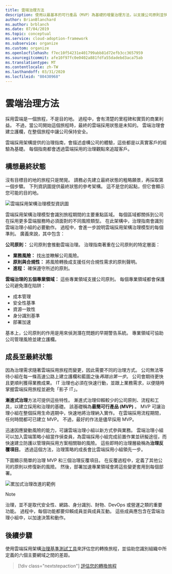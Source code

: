 ```yaml
---
title: 雲端治理方法
description: 使用以最基本的可行產品（MVP）為基礎的增量治理方法，以支援公司原則並快速地移至雲端採用。
author: BrianBlanchard
ms.author: brblanch
ms.date: 07/04/2019
ms.topic: conceptual
ms.service: cloud-adoption-framework
ms.subservice: organize
ms.custom: organize
ms.openlocfilehash: f7ec10f54231e401799abb81d72efb3cc3657959
ms.sourcegitcommit: afe10f97fc0e0402a881fdfa55dadebd3aca75ab
ms.translationtype: MT
ms.contentlocale: zh-TW
ms.lasthandoff: 03/31/2020
ms.locfileid: "80430968"
---
```

# <a name="cloud-governance-methodology"></a>雲端治理方法

採用雲端是一個旅程，不是目的地。 過程中，會有清楚的里程碑和實質的商業利益。 不過，當公司開始這個旅程時，最終的雲端採用狀態是未知的。 雲端治理會建立護欄，在整個旅程中讓公司保持安全。

雲端採用架構提供的治理指南，會描述虛構公司的體驗，這些都是以真實客戶的經驗為基礎。 每個指南都會透過雲端採用的治理觀點來追蹤客戶。

## <a name="envision-an-end-state"></a>構想最終狀態

沒有目標目的地的旅程只是閒晃。 請務必先建立最終狀態的粗略願景，再採取第一個步驟。 下列資訊圖提供最終狀態的參考架構。 這不是您的起點，但它會顯示您可能的目的地。

![雲端採用架構治理模型資訊圖](../_images/operational-transformation-govern-highres.png)

雲端採用架構治理模型會識別旅程期間的主要重點區域。 每個區域都關係到公司在採用更多雲端服務時必須面對的不同風險類型。 在此架構中，治理指南會識別雲端治理小組的必要動作。 過程中，會進一步說明雲端採用架構治理模型的每個準則。 廣義來說，其中包含：

**公司原則：** 公司原則會推動雲端治理。 治理指南著重在公司原則的特定層面：

- **業務風險：** 找出並瞭解公司風險。
- **原則與合規性：** 將風險轉換成支援任何合規性需求的原則聲明。
- **進程：** 確保遵守所述的原則。

**雲端治理的五個專業領域：** 這些專業領域支援公司原則。 每個專業領域都會保護公司避免潛在陷阱：

- 成本管理
- 安全性基準
- 資源一致性
- 身分識別基準
- 部署加速

基本上，公司原則的作用是用來偵測潛在問題的早期警告系統。 專業領域可協助公司管理風險並建立護欄。

## <a name="grow-to-the-end-state"></a>成長至最終狀態

因為治理需求隨著雲端採用旅程而變更，因此需要不同的治理方式。 公司無法等待小組在每一條高速公路上建立護欄和藍圖之後*再踏出第一步*。 公司會期待更快且更順利獲得業務成果。 IT 治理也必須在快速行動，並跟上業務需求，以便隨時掌握雲端採用旅程並避免「影子 IT」。

**漸進式治理**方法可提供這些特性。 漸進式治理仰賴較少的公司原則、流程和工具，以建立採用和治理的基礎。 該基礎稱為**最簡可行產品 (MVP)** 。 MVP 可讓治理小組在整個採用生命週期中，快速地將治理納入實作。 在雲端採用流程期間，任何時間都可已建立 MVP。 不過，最好的作法是儘早採用 MVP。

迅速因應變動風險的能力，可讓雲端治理小組以新方式參與業務。 雲端治理小組可以加入雲端策略小組當作偵查員，為雲端採用小組完成前置作業並研擬途徑，而快速建立防護以管理與採用方案相關聯的風險。 這些即時的治理層級稱為**治理反覆項目**。 透過這個方法，治理策略的成長會比雲端採用小組領先一步。

下圖顯示簡單的治理 MVP 和三個治理反覆項目。 在反覆過程中，定義了其他公司的原則以修復新的風險。 然後，部署加速專業領域會將這些變更套用到每個部署。

![累加式治理改進的範例](../_images/govern/incremental-governance-example.png)

> [!NOTE]
> 治理，並不是取代安全性、網路、身分識別、財物、DevOps 或營運之類的重要功能。 過程中，每個功能都要仰賴成員並與成員互動。 這些成員應包含在雲端治理小組中，以加速決策和動作。

## <a name="next-steps"></a>後續步驟

使用雲端採用架構[治理基準測試工具](https://cafbaseline.com)來評估您的轉換旅程，並協助您識別組織中所定義的六個主要網域之間的差距。

> [!div class="nextstepaction"]
> [評估您的轉換旅程](./benchmark.md)
